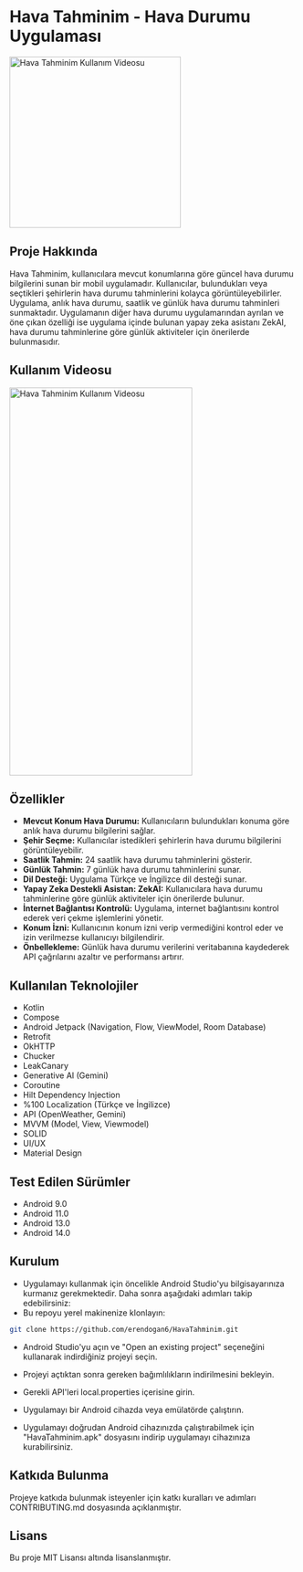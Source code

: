 # Hava Tahminim - Hava Durumu Uygulaması

 <img src="https://i.hizliresim.com/iku3t6y.png" alt="Hava Tahminim Kullanım Videosu" width="300" height="300">

## Proje Hakkında
Hava Tahminim, kullanıcılara mevcut konumlarına göre güncel hava durumu bilgilerini sunan bir mobil uygulamadır. Kullanıcılar, bulundukları veya seçtikleri şehirlerin hava durumu tahminlerini kolayca görüntüleyebilirler. Uygulama, anlık hava durumu, saatlik ve günlük hava durumu tahminleri sunmaktadır. Uygulamanın diğer hava durumu uygulamarından ayrılan ve öne çıkan özelliği ise uygulama içinde bulunan yapay zeka asistanı ZekAI, hava durumu tahminlerine göre günlük aktiviteler için önerilerde bulunmasıdır.

## Kullanım Videosu

<a href="https://www.youtube.com/shorts/5RNjgU8RkFQ"> <img src="https://i.hizliresim.com/fe34vga.png" alt="Hava Tahminim Kullanım Videosu" width="320" height="680">  </a> 

## Özellikler

- **Mevcut Konum Hava Durumu:** Kullanıcıların bulundukları konuma göre anlık hava durumu bilgilerini sağlar.
- **Şehir Seçme:** Kullanıcılar istedikleri şehirlerin hava durumu bilgilerini görüntüleyebilir.
- **Saatlik Tahmin:** 24 saatlik hava durumu tahminlerini gösterir.
- **Günlük Tahmin:** 7 günlük hava durumu tahminlerini sunar.
- **Dil Desteği:** Uygulama Türkçe ve İngilizce dil desteği sunar.
- **Yapay Zeka Destekli Asistan: ZekAI:** Kullanıcılara hava durumu tahminlerine göre günlük aktiviteler için önerilerde bulunur.
- **İnternet Bağlantısı Kontrolü:** Uygulama, internet bağlantısını kontrol ederek veri çekme işlemlerini yönetir.
- **Konum İzni:** Kullanıcının konum izni verip vermediğini kontrol eder ve izin verilmezse kullanıcıyı bilgilendirir.
- **Önbellekleme:** Günlük hava durumu verilerini veritabanına kaydederek API çağrılarını azaltır ve performansı artırır.
  
## Kullanılan Teknolojiler
- Kotlin
- Compose
- Android Jetpack (Navigation, Flow, ViewModel, Room Database)
- Retrofit
- OkHTTP
- Chucker
- LeakCanary
- Generative AI (Gemini)
- Coroutine
- Hilt Dependency Injection
- %100 Localization (Türkçe ve İngilizce)
- API (OpenWeather, Gemini)
- MVVM (Model, View, Viewmodel)
- SOLID 
- UI/UX
- Material Design


## Test Edilen Sürümler
- Android 9.0
- Android 11.0
- Android 13.0
- Android 14.0

## Kurulum

- Uygulamayı kullanmak için öncelikle Android Studio'yu bilgisayarınıza kurmanız gerekmektedir. Daha sonra aşağıdaki adımları takip edebilirsiniz:
- Bu repoyu yerel makinenize klonlayın:
```bash
git clone https://github.com/erendogan6/HavaTahminim.git
```
- Android Studio'yu açın ve "Open an existing project" seçeneğini kullanarak indirdiğiniz projeyi seçin.
- Projeyi açtıktan sonra gereken bağımlılıkların indirilmesini bekleyin.
- Gerekli API'leri local.properties içerisine girin.
- Uygulamayı bir Android cihazda veya emülatörde çalıştırın.

- Uygulamayı doğrudan Android cihazınızda çalıştırabilmek için "HavaTahminim.apk" dosyasını indirip uygulamayı cihazınıza kurabilirsiniz.

## Katkıda Bulunma ##

Projeye katkıda bulunmak isteyenler için katkı kuralları ve adımları CONTRIBUTING.md dosyasında açıklanmıştır.

##  Lisans ## 
Bu proje MIT Lisansı altında lisanslanmıştır.
